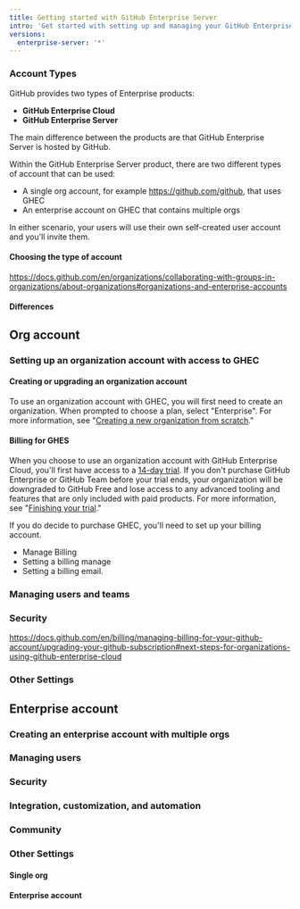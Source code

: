 ```yaml
---
title: Getting started with GitHub Enterprise Server
intro: 'Get started with setting up and managing your GitHub Enterprise Server instance'
versions:
  enterprise-server: '*'
---
```


### Account Types

GitHub provides two types of Enterprise products:

- **GitHub Enterprise Cloud**
- **GitHub Enterprise Server**

The main difference between the products are that GitHub Enterprise Server is hosted by GitHub.

Within the GitHub Enterprise Server product, there are two different types of account that can be used:

- A single org account, for example https://github.com/github, that uses GHEC
- An enterprise account on GHEC that contains multiple orgs

In either scenario, your users will use their own self-created user account and you'll invite them.

#### Choosing the type of account

https://docs.github.com/en/organizations/collaborating-with-groups-in-organizations/about-organizations#organizations-and-enterprise-accounts

#### Differences

## Org account

### Setting up an organization account with access to GHEC

#### Creating or upgrading an organization account

To use an organization account with GHEC, you will first need to create an organization. When prompted to choose a plan, select "Enterprise". For more information, see "[Creating a new organization from scratch](/organizations/collaborating-with-groups-in-organizations/creating-a-new-organization-from-scratch)."


#### Billing for GHES

When you choose to use an organization account with GitHub Enterprise Cloud, you'll first have access to a [14-day trial](/get-started/signing-up-for-github/setting-up-a-trial-of-github-enterprise-cloud). If you don't purchase GitHub Enterprise or GitHub Team before your trial ends, your organization will be downgraded to GitHub Free and lose access to any advanced tooling and features that are only included with paid products. For more information, see "[Finishing your trial](/get-started/signing-up-for-github/setting-up-a-trial-of-github-enterprise-cloud#finishing-your-trial)."

If you do decide to purchase GHEC, you'll need to set up your billing account. 

- Manage Billing
- Setting a billing manage
- Setting a billing email.


### Managing users and teams

### Security

https://docs.github.com/en/billing/managing-billing-for-your-github-account/upgrading-your-github-subscription#next-steps-for-organizations-using-github-enterprise-cloud

### Other Settings

## Enterprise account

### Creating an enterprise account with multiple orgs

### Managing users 

### Security

### Integration, customization, and automation

### Community

### Other Settings

#### Single org
#### Enterprise account

